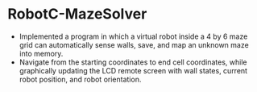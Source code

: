 # RobotC-MazeSolver

-	Implemented a program in which a virtual robot inside a 4 by 6 maze grid can automatically sense walls, save, and map an unknown maze into memory.
-	Navigate from the starting coordinates to end cell coordinates, while graphically updating the LCD remote screen with wall states, current robot position, and robot   orientation.

